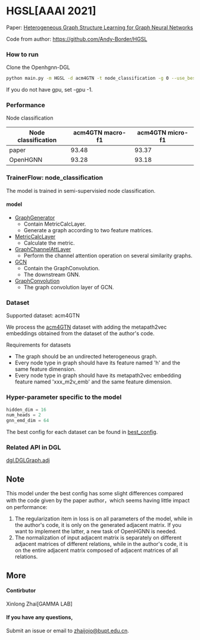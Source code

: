 # HGSL[AAAI 2021]

Paper: [Heterogeneous Graph Structure Learning for Graph Neural Networks](http://www.shichuan.org/doc/100.pdf)

Code from author:
https://github.com/Andy-Border/HGSL

### How to run

Clone the Openhgnn-DGL

```bash
python main.py -m HGSL -d acm4GTN -t node_classification -g 0 --use_best_config
```

If you do not have gpu, set -gpu -1.
	
### Performance

Node classification

| Node classification | acm4GTN macro-f1 | acm4GTN micro-f1 |
| ------------------- | ----------------  | ----------------  |
| paper               | 93.48             | 93.37             |
| OpenHGNN            | 93.28             | 93.18             |

### TrainerFlow: node_classification

The model is trained in semi-supervisied node classification.

#### model

- [GraphGenerator](../../models/HGSL.py)
  - Contain MetricCalcLayer.
  - Generate a graph according to two feature matrices.
- [MetricCalcLayer](../../models/HGSL.py)
  - Calculate the metric.
- [GraphChannelAttLayer](../../models/HGSL.py)
  - Perform the channel attention operation on several similarity graphs. 
- [GCN](../../models/HGSL.py)
  - Contain the GraphConvolution.
  - The downstream GNN.
- [GraphConvolution](../../models/HGSL.py)
  - The graph convolution layer of GCN.

### Dataset

Supported dataset: acm4GTN

We process the [acm4GTN](../../dataset/#ACM) dataset with adding the metapath2vec embeddings obtained from the dataset of the author's code.

Requirements for datasets
- The graph should be an undirected heterogeneous graph.
- Every node type in graph should have its feature named 'h' and the same feature dimension.
- Every node type in graph should have its metapath2vec embedding feature named 'xxx_m2v_emb' and the same feature dimension.

### Hyper-parameter specific to the model

```python
hidden_dim = 16
num_heads = 2
gnn_emd_dim = 64
```
The best config for each dataset can be found in [best_config](../../utils/best_config.py).

### Related API in DGL

[dgl.DGLGraph.adj](https://docs.dgl.ai/generated/dgl.DGLGraph.adj.html#dgl.DGLGraph.adj)

## Note
This model under the best config has some slight differences compared with the code given by the paper author，which seems having little impact on performance:
1. The regularization item in loss is on all parameters of the model, while in the author's code, it is only on the generated adjacent matrix. If you want to implement the latter, a new task of OpenHGNN is needed.
2. The normalization of input adjacent matrix is separately on different adjacent matrices of different relations, while in the author's code, it is on the entire adjacent matrix composed of adjacent matrices of all relations.

## More

#### Contirbutor

Xinlong Zhai[GAMMA LAB]

#### If you have any questions,

Submit an issue or email to [zhaijojo@bupt.edu.cn](mailto:zhaijojo@bupt.edu.cn).
